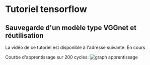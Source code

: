 # Tutoriel tensorflow
## Sauvegarde d'un modèle type VGGnet et réutilisation

La vidéo de ce tutoriel est disponible à l'adresse suivante: En cours

Courbe d'apprentissage sur 200 cycles:
![graph apprentissage](https://github.com/L42Project/Tutoriels/blob/master/Tensorflow/tutoriel6/Figure_1.png)


